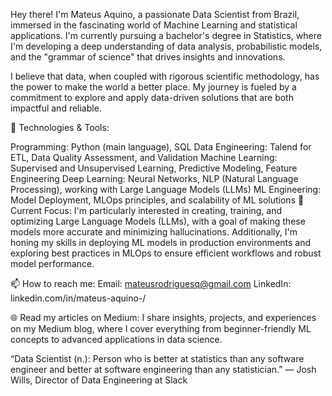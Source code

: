 Hey there!
I'm Mateus Aquino, a passionate Data Scientist from Brazil, immersed in the fascinating world of Machine Learning and statistical applications. I'm currently pursuing a bachelor's degree in Statistics, where I'm developing a deep understanding of data analysis, probabilistic models, and the "grammar of science" that drives insights and innovations.

I believe that data, when coupled with rigorous scientific methodology, has the power to make the world a better place. My journey is fueled by a commitment to explore and apply data-driven solutions that are both impactful and reliable.

🔧 Technologies & Tools:

Programming: Python (main language), SQL
Data Engineering: Talend for ETL, Data Quality Assessment, and Validation
Machine Learning: Supervised and Unsupervised Learning, Predictive Modeling, Feature Engineering
Deep Learning: Neural Networks, NLP (Natural Language Processing), working with Large Language Models (LLMs)
ML Engineering: Model Deployment, MLOps principles, and scalability of ML solutions
🌟 Current Focus:
I'm particularly interested in creating, training, and optimizing Large Language Models (LLMs), with a goal of making these models more accurate and minimizing hallucinations. Additionally, I'm honing my skills in deploying ML models in production environments and exploring best practices in MLOps to ensure efficient workflows and robust model performance.

📫 How to reach me:
Email: mateusrodriguesq@gmail.com
LinkedIn: linkedin.com/in/mateus-aquino-/

🌐 Read my articles on Medium:
I share insights, projects, and experiences on my Medium blog, where I cover everything from beginner-friendly ML concepts to advanced applications in data science.

“Data Scientist (n.): Person who is better at statistics than any software engineer and better at software engineering than any statistician.”
― Josh Wills, Director of Data Engineering at Slack
